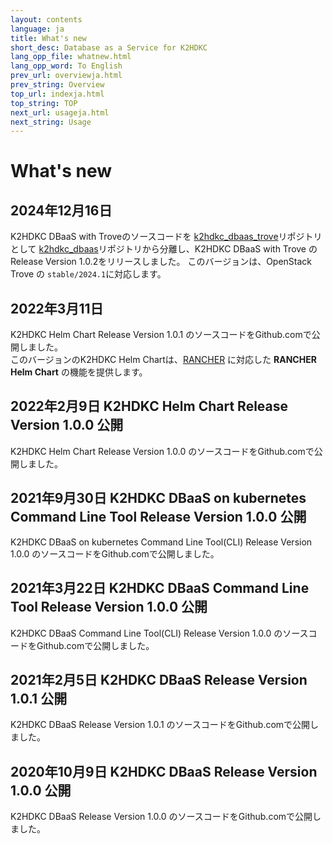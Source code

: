 ```yaml
---
layout: contents
language: ja
title: What's new
short_desc: Database as a Service for K2HDKC
lang_opp_file: whatnew.html
lang_opp_word: To English
prev_url: overviewja.html
prev_string: Overview
top_url: indexja.html
top_string: TOP
next_url: usageja.html
next_string: Usage
---
```


# What's new
## 2024年12月16日
K2HDKC DBaaS with Troveのソースコードを [k2hdkc_dbaas_trove](https://github.com/yahoojapan/k2hdkc_dbaas_trove)リポジトリとして [k2hdkc_dbaas](https://github.com/yahoojapan/k2hdkc_dbaas)リポジトリから分離し、K2HDKC DBaaS with Trove の Release Version 1.0.2をリリースしました。
このバージョンは、OpenStack Trove の `stable/2024.1`に対応します。

## 2022年3月11日
K2HDKC Helm Chart Release Version 1.0.1 のソースコードをGithub.comで公開しました。  
このバージョンのK2HDKC Helm Chartは、[RANCHER](https://www.rancher.co.jp/) に対応した **RANCHER Helm Chart** の機能を提供します。  

## 2022年2月9日 K2HDKC Helm Chart Release Version 1.0.0 公開
K2HDKC Helm Chart Release Version 1.0.0 のソースコードをGithub.comで公開しました。  

## 2021年9月30日 K2HDKC DBaaS on kubernetes Command Line Tool Release Version 1.0.0 公開
K2HDKC DBaaS on kubernetes Command Line Tool(CLI) Release Version 1.0.0 のソースコードをGithub.comで公開しました。  

## 2021年3月22日 K2HDKC DBaaS Command Line Tool Release Version 1.0.0 公開
K2HDKC DBaaS Command Line Tool(CLI) Release Version 1.0.0 のソースコードをGithub.comで公開しました。  

## 2021年2月5日 K2HDKC DBaaS Release Version 1.0.1 公開
K2HDKC DBaaS Release Version 1.0.1 のソースコードをGithub.comで公開しました。  

## 2020年10月9日 K2HDKC DBaaS Release Version 1.0.0 公開
K2HDKC DBaaS Release Version 1.0.0 のソースコードをGithub.comで公開しました。  

